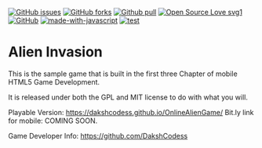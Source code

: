 [![GitHub issues](https://img.shields.io/github/issues/DakshCodess/OnlineAlienGame)](https://github.com/DakshCodess/OnlineAlienGame/issues) [![GitHub forks](https://img.shields.io/github/forks/DakshCodess/OnlineAlienGame)](https://github.com/DakshCodess/OnlineAlienGame/network/members) [![Github pull](https://img.shields.io/github/issues-pr/DakshCodess/OnlineAlienGame)](https://github.com/DakshCodess/OnlineAlienGame/pulls) [![Open Source Love svg1](https://badges.frapsoft.com/os/v1/open-source.svg?v=103)](https://github.com/ellerbrock/open-source-badges/) [![GitHub](https://badgen.net/badge/icon/github?icon=github&label)](https://github.com) [![made-with-javascript](https://img.shields.io/badge/Made%20with-JavaScript-1f425f.svg)](https://www.javascript.com) [![test](https://img.shields.io/badge/test-passing-lightdarkgreen.svg)](https://github.com/https://dakshcodess.github.io/OnlineAlienGame/passing)


Alien Invasion
==============
This is the sample game that is built in the first three Chapter of
mobile HTML5 Game Development.

It is released under both the GPL and MIT license to do with what you will.

Playable Version: https://dakshcodess.github.io/OnlineAlienGame/
Bit.ly link for mobile: 
COMING SOON.

Game Developer Info: https://github.com/DakshCodess 
